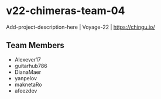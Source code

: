 # v22-chimeras-team-04
Add-project-description-here | Voyage-22 | https://chingu.io/


<!-- Team members -->
## Team Members
* Alexever17
* guitarhub786
* DianaMaer
* yanpelov
* maknetaRo
* afeezdev